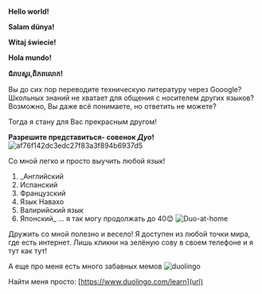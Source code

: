 **Hello world!**

**Salam dünya!**

**Witaj świecie!**

**Hola mundo!**
           
**ជំរាបសួរ,ពិភពលោក!**

 
  Вы до сих пор переводите техническую литературу через Gooogle? Школьных знаний не хватает для общения с носителем других языков? Возможно, Вы даже всё понимаете, но ответить не можете? 

Тогда я стану для Вас прекрасным другом!

 **Разрешите представиться- совенок _Дуо_!** 
![af76f142dc3edc27f83a3f894b6937d5](https://github.com/user-attachments/assets/4810da35-a0ce-4a7c-a8db-f7a0bae5f01f)

  Со мной легко и просто выучить любой язык! 

1. _Английский
2. Испанский
3. Французский
4. Язык Навахо
5. Валирийский язык
6. Японский_
... я так могу продолжать до 40😊
![Duo-at-home](https://github.com/user-attachments/assets/d2933689-074e-4609-99d9-4f04c7991df8)



Дружить со мной полезно и  весело! Я доступен из любой точки мира, где есть интернет. Лишь кликни на зелёную сову в своем телефоне и я тут как тут! 

А еще про меня есть много забавных мемов
![duolingo](https://github.com/user-attachments/assets/995a9583-eea1-4c61-9229-3fae2fdd5010)

Найти меня просто: [https://www.duolingo.com/learn](url)
